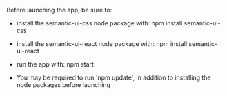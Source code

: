 Before launching the app, be sure to:

- install the semantic-ui-css node package  with: npm install semantic-ui-css

- install the semantic-ui-react node package with: npm install semantic-ui-react

- run the app with: npm start

* You may be required to run 'npm update', in addition to installing the node packages before launching
